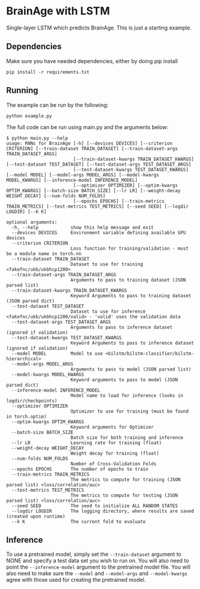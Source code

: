 # BrainAge with LSTM

Single-layer LSTM which predicts BrainAge.
This is just a starting example.

## Dependencies

Make sure you have needed dependencies, either by doing pip install
```
pip install -r requirements.txt
```

## Running

The example can be run by the following:
```
python example.py
```

The full code can be run using main.py and the arguments below:

```
$ python main.py --help
usage: RNNs for BrainAge [-h] [--devices DEVICES] [--criterion CRITERION] [--train-dataset TRAIN_DATASET] [--train-dataset-args TRAIN_DATASET_ARGS]
                         [--train-dataset-kwargs TRAIN_DATASET_KWARGS] [--test-dataset TEST_DATASET] [--test-dataset-args TEST_DATASET_ARGS]
                         [--test-dataset-kwargs TEST_DATASET_KWARGS] [--model MODEL] [--model-args MODEL_ARGS] [--model-kwargs MODEL_KWARGS] [--inference-model INFERENCE_MODEL]
                         [--optimizer OPTIMIZER] [--optim-kwargs OPTIM_KWARGS] [--batch-size BATCH_SIZE] [--lr LR] [--weight-decay WEIGHT_DECAY] [--num-folds NUM_FOLDS]
                         [--epochs EPOCHS] [--train-metrics TRAIN_METRICS] [--test-metrics TEST_METRICS] [--seed SEED] [--logdir LOGDIR] [--k K]

optional arguments:
  -h, --help            show this help message and exit
  --devices DEVICES     Environment variable defining available GPU devices
  --criterion CRITERION
                        Loss function for training/validation - must be a module name in torch.nn
  --train-dataset TRAIN_DATASET
                        Dataset to use for training <fakefnc/ukb/ukbhcp1200>
  --train-dataset-args TRAIN_DATASET_ARGS
                        Arguments to pass to training dataset (JSON parsed list)
  --train-dataset-kwargs TRAIN_DATASET_KWARGS
                        Keyword Arguments to pass to training dataset (JSON parsed dict)
  --test-dataset TEST_DATASET
                        Dataset to use for inference <fakefnc/ukb/ukbhcp1200/valid> - 'valid' uses the validation data
  --test-dataset-args TEST_DATASET_ARGS
                        Arguments to pass to inference dataset (ignored if validation)
  --test-dataset-kwargs TEST_DATASET_KWARGS
                        Keyword Arguments to pass to inference dataset (ignored if validation)
  --model MODEL         Model to use <bilstm/bilstm-classifier/bilstm-hierarchical>
  --model-args MODEL_ARGS
                        Arguments to pass to model (JSON parsed list)
  --model-kwargs MODEL_KWARGS
                        Keyword arguments to pass to model (JSON parsed dict)
  --inference-model INFERENCE_MODEL
                        Model name to load for inference (looks in logdir/checkpoints)
  --optimizer OPTIMIZER
                        Optimizer to use for training (must be found in torch.optim)
  --optim-kwargs OPTIM_KWARGS
                        Keyword arguments for Optimizer
  --batch-size BATCH_SIZE
                        Batch size for both training and inference
  --lr LR               Learning rate for training (float)
  --weight-decay WEIGHT_DECAY
                        Weight decay for training (float)
  --num-folds NUM_FOLDS
                        Number of Cross-Validation Folds
  --epochs EPOCHS       The number of epochs to train
  --train-metrics TRAIN_METRICS
                        The metrics to compute for training (JSON parsed list) <loss/correlation/auc>
  --test-metrics TEST_METRICS
                        The metrics to compute for testing (JSON parsed list) <loss/correlation/auc>
  --seed SEED           The seed to initialize ALL RANDOM STATES
  --logdir LOGDIR       The logging directory, where results are saved (created upon runtime)
  --k K                 The current fold to evaluate
  ```

  ## Inference

  To use a pretrained model, simply set the `--train-dataset` argument to NONE and specify a test data set you wish to run on. You will also need to point the `--inference-model` argument to the pretrained model file. You will also need to make sure the `--model` and `--model-args` and `--model-kwargs` agree with those used for creating the pretrained model. 